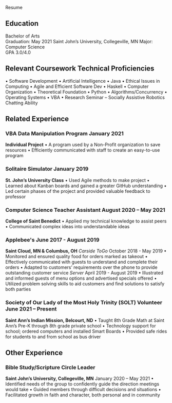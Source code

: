 Resume

## Education
Bachelor of Arts						    		        		
Graduation: May 2021
Saint John’s University, Collegeville, MN
Major: Computer Science	      							       		 
GPA 3.0/4.0

## Relevant Coursework	Technical Proficiencies
•	Software Development	•	Artificial Intelligence
•	Java •	Ethical Issues in Computing •	Agile and Efficient Software Dev
•	Haskell •	Computer Organization •	Theoretical Foundation	•	Python
•	Algorithms/Concurrency	•	Operating Systems	•	VBA
•	Research Seminar – Socially Assistive Robotics Chatting Ability

## Related Experience
### VBA Data Manipulation Program								    	      January 2021
**Individual Project**
•	A program used by a Non-Profit organization to save resources
•	Efficiently communicated with staff to create an easy-to-use program
### Solitaire Simulator									               	      January 2019
**St. John’s University Class**
•	Used Agile methods to make project
•	Learned about Kanban boards and gained a greater GitHub understanding
•	Led certain phases of the project and provided valuable feedback to professor
### Computer Science Teacher Assistant 							 August 2020 – May 2021
**College of Saint Benedict**
•	Applied my technical knowledge to assist peers
•	Communicated complex ideas into understandable ideas
### Applebee's 								              			 June 2017 - August 2019
**Saint Cloud, MN & Columbus, OH**
_Carside ToGo_										 October 2018 - May 2019
• Monitored and ensured quality food for orders marked as takeout
•	Effectively communicated with guests to understand and complete their orders
•	Adapted to customers’ requirements over the phone to provide outstanding customer service
_Server_ 											 April 2019 - August 2019
•	Illustrated and informed guests of menu options and advertised specials offered
•	Utilized problem solving skills to aid customers and find solutions to satisfy both parties
### Society of Our Lady of the Most Holy Trinity (SOLT) Volunteer		         June 2021 – Present
**Saint Ann’s Indian Mission, Belcourt, ND**
•	Taught 8th Grade Math at Saint Ann’s Pre-K through 8th grade private school
•	Technology support for school; ordered computers and installed Smart Boards
•	Provided safe rides for students to and from school as bus driver
## Other Experience
### Bible Study/Scripture Circle Leader
**Saint John’s University, Collegeville, MN**							 January 2020 – May 2021
•	Identified needs of the group to confidently guide the direction meetings would take
•	Guided members through difficult decisions and situations
•	Facilitated growth in faith and character, both personal and in community
